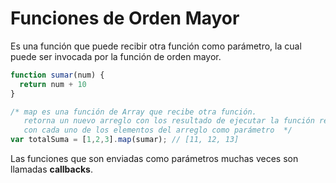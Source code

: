 # Funciones de Orden Mayor 
Es una función que puede recibir otra función como parámetro, la cual puede ser invocada por la función de orden mayor.

```javascript
function sumar(num) {
  return num + 10
}

/* map es una función de Array que recibe otra función. 
   retorna un nuevo arreglo con los resultado de ejecutar la función recibida 
   con cada uno de los elementos del arreglo como parámetro  */
var totalSuma = [1,2,3].map(sumar); // [11, 12, 13]
```

Las funciones que son enviadas como parámetros muchas veces son llamadas __callbacks__. 